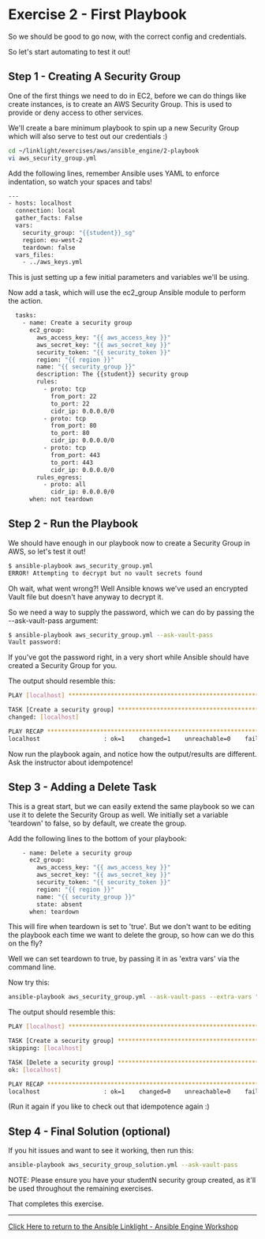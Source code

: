 # Exercise 2 - First Playbook

So we should be good to go now, with the correct config and credentials.

So let's start automating to test it out!

## Step 1 - Creating A Security Group

One of the first things we need to do in EC2, before we can do things like create instances, is to create an AWS Security Group. This is used to provide or deny access to other services.

We'll create a bare minimum playbook to spin up a new Security Group which will also serve to test out our credentials :)

```bash
cd ~/linklight/exercises/aws/ansible_engine/2-playbook
vi aws_security_group.yml
```

Add the following lines, remember Ansible uses YAML to enforce indentation, so watch your spaces and tabs!

```bash
---
- hosts: localhost
  connection: local
  gather_facts: False
  vars:
    security_group: "{{student}}_sg"
    region: eu-west-2
    teardown: false
  vars_files:
    - ../aws_keys.yml
```

This is just setting up a few initial parameters and variables we'll be using.

Now add a task, which will use the ec2_group Ansible module to perform the action.

```bash
  tasks:
    - name: Create a security group
      ec2_group:
        aws_access_key: "{{ aws_access_key }}"
        aws_secret_key: "{{ aws_secret_key }}"
        security_token: "{{ security_token }}"
        region: "{{ region }}"
        name: "{{ security_group }}"
        description: The {{student}} security group
        rules:
          - proto: tcp
            from_port: 22
            to_port: 22
            cidr_ip: 0.0.0.0/0
          - proto: tcp
            from_port: 80
            to_port: 80
            cidr_ip: 0.0.0.0/0
          - proto: tcp
            from_port: 443
            to_port: 443
            cidr_ip: 0.0.0.0/0
        rules_egress:
          - proto: all
            cidr_ip: 0.0.0.0/0
      when: not teardown

```

## Step 2 - Run the Playbook

We should have enough in our playbook now to create a Security Group in AWS, so let's test it out!

```bash
$ ansible-playbook aws_security_group.yml
ERROR! Attempting to decrypt but no vault secrets found
```

Oh wait, what went wrong?! Well Ansible knows we've used an encrypted Vault file but doesn't have anyway to decrypt it.

So we need a way to supply the password, which we can do by passing the --ask-vault-pass argument:

```bash
$ ansible-playbook aws_security_group.yml --ask-vault-pass
Vault password:
```

If you've got the password right, in a very short while Ansible should have created a Security Group for you.

The output should resemble this:

```bash
PLAY [localhost] *************************************************************************************************************

TASK [Create a security group] ***********************************************************************************************
changed: [localhost]

PLAY RECAP *******************************************************************************************************************
localhost                  : ok=1    changed=1    unreachable=0    failed=0
```

Now run the playbook again, and notice how the output/results are different. Ask the instructor about idempotence!

## Step 3 - Adding a Delete Task

This is a great start, but we can easily extend the same playbook so we can use it to delete the Security Group as well.
We initially set a variable 'teardown' to false, so by default, we create the group. 

Add the following lines to the bottom of your playbook:

```bash
    - name: Delete a security group
      ec2_group:
        aws_access_key: "{{ aws_access_key }}"
        aws_secret_key: "{{ aws_secret_key }}"
        security_token: "{{ security_token }}"
        region: "{{ region }}"
        name: "{{ security_group }}"
        state: absent
      when: teardown
```

This will fire when teardown is set to 'true'. But we don't want to be editing the playbook each time we want to delete the group, so how can we do this on the fly?

Well we can set teardown to true, by passing it in as 'extra vars' via the command line.

Now try this:

```bash
ansible-playbook aws_security_group.yml --ask-vault-pass --extra-vars "teardown=true"
```

The output should resemble this:

```bash
PLAY [localhost] *************************************************************************************************************

TASK [Create a security group] ***********************************************************************************************
skipping: [localhost]

TASK [Delete a security group] ***********************************************************************************************
ok: [localhost]

PLAY RECAP *******************************************************************************************************************
localhost                  : ok=1    changed=0    unreachable=0    failed=0

```

(Run it again if you like to check out that idempotence again :)

## Step 4 - Final Solution (optional)

If you hit issues and want to see it working, then run this:
```bash
ansible-playbook aws_security_group_solution.yml --ask-vault-pass
```

NOTE: Please ensure you have your studentN security group created, as it'll be used throughout the remaining exercises.

That completes this exercise.

---

[Click Here to return to the Ansible Linklight - Ansible Engine Workshop](../../README.md)

